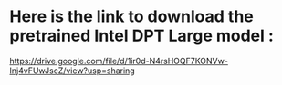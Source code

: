 # Here is the link to download the pretrained Intel DPT Large model : 

https://drive.google.com/file/d/1ir0d-N4rsHOQF7KONVw-Inj4vFUwJscZ/view?usp=sharing

